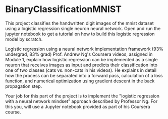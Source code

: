 # BinaryClassificationMNIST
This project classifies the handwritten digit images of the mnist dataset using a logistic regression single neuron neural network. Open and run the jupyter notebook to get a tutorial on how to build this logistic regression model by scratch.


Logistic regression using a neural network implementation framework (93% undergrad, 83% grad)
Prof. Andrew Ng's Coursera videos, assigned in Module 1, explain how logistic regression can be implemented as a single neuron that receives images as input and predicts their 
classification into one of two classes (cats vs. non-cats in his videos). He explains in detail how the process can be separated into a forward pass, calculation of a loss 
function, and numerical optimization using gradient descent in the back propagation step.

Your job for this part of the project is to implement the "logistic regression with a neural network mindset" approach described by Professor Ng. For this you, will use a Jupyter 
notebook provided as part of his Coursera course.
